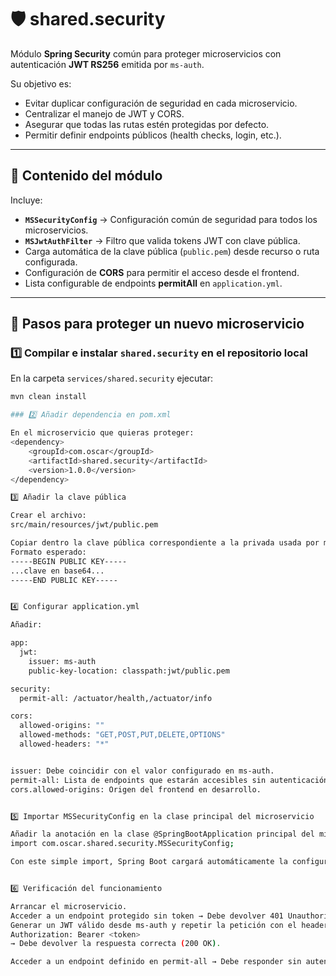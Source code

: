 # 🛡️ shared.security

Módulo **Spring Security** común para proteger microservicios con autenticación **JWT RS256** emitida por `ms-auth`.

Su objetivo es:
- Evitar duplicar configuración de seguridad en cada microservicio.
- Centralizar el manejo de JWT y CORS.
- Asegurar que todas las rutas estén protegidas por defecto.
- Permitir definir endpoints públicos (health checks, login, etc.).

---

## 📂 Contenido del módulo

Incluye:
- **`MSSecurityConfig`** → Configuración común de seguridad para todos los microservicios.
- **`MSJwtAuthFilter`** → Filtro que valida tokens JWT con clave pública.
- Carga automática de la clave pública (`public.pem`) desde recurso o ruta configurada.
- Configuración de **CORS** para permitir el acceso desde el frontend.
- Lista configurable de endpoints **permitAll** en `application.yml`.

---

## 🚀 Pasos para proteger un nuevo microservicio

### 1️⃣ Compilar e instalar `shared.security` en el repositorio local
En la carpeta `services/shared.security` ejecutar:
```bash
mvn clean install

### 2️⃣ Añadir dependencia en pom.xml

En el microservicio que quieras proteger:
<dependency>
    <groupId>com.oscar</groupId>
    <artifactId>shared.security</artifactId>
    <version>1.0.0</version>
</dependency>

3️⃣ Añadir la clave pública

Crear el archivo:
src/main/resources/jwt/public.pem

Copiar dentro la clave pública correspondiente a la privada usada por ms-auth para firmar JWTs.
Formato esperado:
-----BEGIN PUBLIC KEY-----
...clave en base64...
-----END PUBLIC KEY-----


4️⃣ Configurar application.yml

Añadir:

app:
  jwt:
    issuer: ms-auth
    public-key-location: classpath:jwt/public.pem

security:
  permit-all: /actuator/health,/actuator/info

cors:
  allowed-origins: ""
  allowed-methods: "GET,POST,PUT,DELETE,OPTIONS"
  allowed-headers: "*"


issuer: Debe coincidir con el valor configurado en ms-auth.
permit-all: Lista de endpoints que estarán accesibles sin autenticación.
cors.allowed-origins: Origen del frontend en desarrollo.


5️⃣ Importar MSSecurityConfig en la clase principal del microservicio

Añadir la anotación en la clase @SpringBootApplication principal del microservicio:
import com.oscar.shared.security.MSSecurityConfig;

Con este simple import, Spring Boot cargará automáticamente la configuración de seguridad común.


6️⃣ Verificación del funcionamiento

Arrancar el microservicio.
Acceder a un endpoint protegido sin token → Debe devolver 401 Unauthorized.
Generar un JWT válido desde ms-auth y repetir la petición con el header:
Authorization: Bearer <token>
→ Debe devolver la respuesta correcta (200 OK).

Acceder a un endpoint definido en permit-all → Debe responder sin autenticación.

